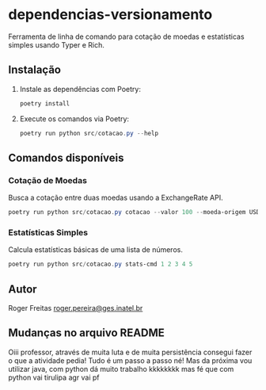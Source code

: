 # dependencias-versionamento

Ferramenta de linha de comando para cotação de moedas e estatísticas simples usando Typer e Rich.

## Instalação

1. Instale as dependências com Poetry:
   ```powershell
   poetry install
   ```

2. Execute os comandos via Poetry:
   ```powershell
   poetry run python src/cotacao.py --help
   ```

## Comandos disponíveis

### Cotação de Moedas
Busca a cotação entre duas moedas usando a ExchangeRate API.

```powershell
poetry run python src/cotacao.py cotacao --valor 100 --moeda-origem USD --moeda-destino BRL
```

### Estatísticas Simples
Calcula estatísticas básicas de uma lista de números.

```powershell
poetry run python src/cotacao.py stats-cmd 1 2 3 4 5
```

## Autor
Roger Freitas <roger.pereira@ges.inatel.br>

## Mudanças no arquivo README
Oiii professor, através de muita luta e de muita persistência consegui fazer o que a atividade pedia!
Tudo é um passo a passo né!
Mas da próxima vou utilizar java, com python dá muito trabalho kkkkkkkk
mas fé que com python vai
tirulipa
agr vai pf
